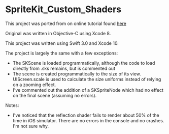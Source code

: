 # SpriteKit_Custom_Shaders

This project was ported from on online tutorial found [here](http://www.ymc.ch/de/blog/making-a-pixel-shader-for-ios8-with-sprite-kit/#comment-37010)

Original was written in Objective-C using Xcode 8. 

This project was written using Swift 3.0 and Xcode 10. 

The project is largely the same with a few exceptions:

* The SKScene is loaded programmatically, although the code to load directly from .sks remains, but is commented out
* The scene is created programmatically to the size of its view. UIScreen.scale is used to calculate the size uniforms instead of relying on a zooming effect.
* I've commented out the addition of a SKSpriteNode which had no effect on the final scene (assuming no errors).

Notes:
* I've noticed that the reflection shader fails to render about 50% of the time in iOS simulator. There are no errors in the console and no crashes. I'm not sure why.
